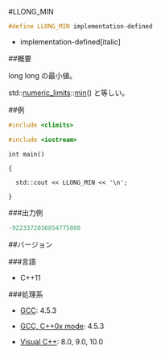 #LLONG_MIN
```cpp
#define LLONG_MIN implementation-defined
```
* implementation-defined[italic]

##概要

long long の最小値。

std::[numeric_limits](/reference/limits/numeric_limits.md)<long long>::[min](/reference/limits/numeric_limits/min.md)() と等しい。


##例


```cpp
#include <climits>

#include <iostream>
```

`int main()`

`{`

`  std::cout << LLONG_MIN << '\n';`

`}`




###出力例

```cpp
-9223372036854775808
```

##バージョン


###言語


- C++11

###処理系


- [GCC](/implementation#gcc.md): 4.5.3

- [GCC, C++0x mode](/implementation#gcc.md): 4.5.3

- [Visual C++](/implementation#visual_cpp.md): 8.0, 9.0, 10.0

